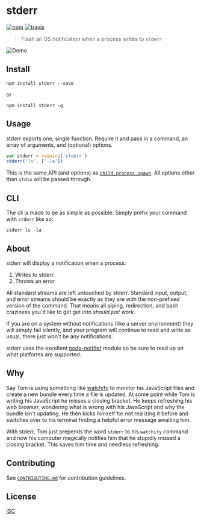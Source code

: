 # stderr

[![npm][npm-image]][npm-url]
[![travis][travis-image]][travis-url]

> Flash an OS notification when a process writes to `stderr`

![Demo](preview.gif)

## Install

```
npm install stderr --save
```

or

```
npm install stderr -g
```

## Usage

stderr exports one, single function. Require it and pass in a command, an array of arguments, and (optional) options.

```js
var stderr = require('stderr')
stderr('ls', ['-la'])
```

This is the same API (and options) as [`child_process.spawn`](https://nodejs.org/api/child_process.html#child_process_child_process_spawn_command_args_options). All options other than `stdio` will be passed through.

## CLI

The cli is made to be as simple as possible. Simply prefix your command with `stderr` like so:

```
stderr ls -la
```

## About

stderr will display a notification when a process:

1. Writes to stderr
2. Throws an error

All standard streams are left untouched by stderr. Standard input, output, and error streams should be exactly as they are with the non-prefixed version of the command. That means all piping, redirection, and bash craziness you'd like to get get into *should just work*.

If you are on a system without notifications (like a server environment) they will simply fail silently, and your program will continue to read and write as usual, there just won't be any notifications.

stderr uses the excellent [node-notifier](https://github.com/mikaelbr/node-notifier) module so be sure to read up on what platforms are supported.

## Why

Say Tom is using something like [watchify](https://github.com/substack/watchify) to monitor his JavaScript files and create a new bundle every time a file is updated. At some point while Tom is writing his JavaScript he misses a closing bracket. He keeps refreshing his web browser, wondering what is wrong with his JavaScript and why the bundle isn't updating. He then kicks himself for not realizing it before and switches over to his terminal finding a helpful error message awaiting him.

With stderr, Tom just prepends the word `stderr` to his `watchify` command and now his computer magically notifies him that he stupidly missed a closing bracket. This saves him time and needless refreshing.

## Contributing

See [`CONTRIBUTING.md`](CONTRIBUTING.md) for contribution guidelines.

## License

[ISC](LICENSE.md)

[npm-image]: https://img.shields.io/npm/v/stderr.svg?style=flat-square
[npm-url]: https://www.npmjs.com/package/stderr
[travis-image]: https://img.shields.io/travis/paulcpederson/stderr.svg?style=flat-square
[travis-url]: https://travis-ci.org/paulcpederson/stderr
